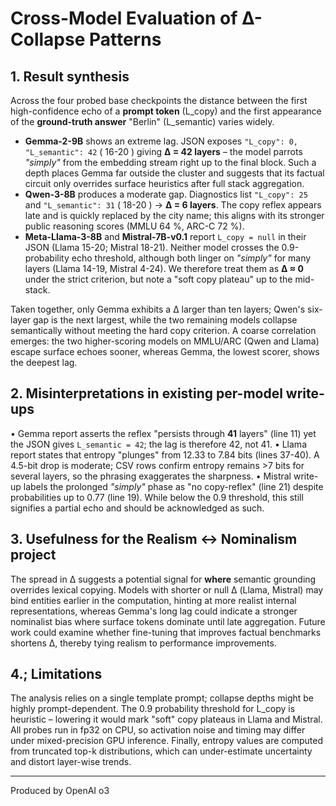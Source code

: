 # Cross-Model Evaluation of Δ-Collapse Patterns

## 1. Result synthesis
Across the four probed base checkpoints the distance between the first high-confidence echo of a **prompt token** (L_copy) and the first appearance of the **ground-truth answer** "Berlin" (L_semantic) varies widely.

* **Gemma-2-9B** shows an extreme lag. JSON exposes `"L_copy": 0, "L_semantic": 42` ( 16-20 ) giving **Δ = 42 layers** – the model parrots *"simply"* from the embedding stream right up to the final block.  Such a depth places Gemma far outside the cluster and suggests that its factual circuit only overrides surface heuristics after full stack aggregation.
* **Qwen-3-8B** produces a moderate gap. Diagnostics list `"L_copy": 25` and `"L_semantic": 31` ( 18-20 ) → **Δ = 6 layers**.  The copy reflex appears late and is quickly replaced by the city name; this aligns with its stronger public reasoning scores (MMLU 64 %, ARC-C 72 %).
* **Meta-Llama-3-8B** and **Mistral-7B-v0.1** report `L_copy = null` in their JSON (Llama 15-20; Mistral 18-21).  Neither model crosses the 0.9-probability echo threshold, although both linger on *"simply"* for many layers (Llama 14-19, Mistral 4-24).  We therefore treat them as **Δ ≈ 0** under the strict criterion, but note a "soft copy plateau" up to the mid-stack.

Taken together, only Gemma exhibits a Δ larger than ten layers; Qwen's six-layer gap is the next largest, while the two remaining models collapse semantically without meeting the hard copy criterion.  A coarse correlation emerges: the two higher-scoring models on MMLU/ARC (Qwen and Llama) escape surface echoes sooner, whereas Gemma, the lowest scorer, shows the deepest lag.

## 2. Misinterpretations in existing per-model write-ups
• Gemma report asserts the reflex "persists through **41** layers" (line 11) yet the JSON gives `L_semantic = 42`; the lag is therefore 42, not 41.
• Llama report states that entropy "plunges" from 12.33 to 7.84 bits (lines 37-40).  A 4.5-bit drop is moderate; CSV rows confirm entropy remains >7 bits for several layers, so the phrasing exaggerates the sharpness.
• Mistral write-up labels the prolonged *"simply"* phase as "no copy-reflex" (line 21) despite probabilities up to 0.77 (line 19).  While below the 0.9 threshold, this still signifies a partial echo and should be acknowledged as such.

## 3. Usefulness for the Realism ↔ Nominalism project
The spread in Δ suggests a potential signal for **where** semantic grounding overrides lexical copying.  Models with shorter or null Δ (Llama, Mistral) may bind entities earlier in the computation, hinting at more realist internal representations, whereas Gemma's long lag could indicate a stronger nominalist bias where surface tokens dominate until late aggregation.  Future work could examine whether fine-tuning that improves factual benchmarks shortens Δ, thereby tying realism to performance improvements.

## 4.; Limitations
The analysis relies on a single template prompt; collapse depths might be highly prompt-dependent.  The 0.9 probability threshold for L_copy is heuristic – lowering it would mark "soft" copy plateaus in Llama and Mistral.  All probes run in fp32 on CPU, so activation noise and timing may differ under mixed-precision GPU inference.  Finally, entropy values are computed from truncated top-k distributions, which can under-estimate uncertainty and distort layer-wise trends.

---
Produced by OpenAI o3
